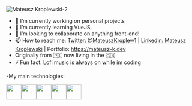 
![Mateusz Kroplewski-2](https://user-images.githubusercontent.com/52794168/197341294-7c6042ff-500f-4a38-91bd-aee907235ac2.png)


- 🔭 I’m currently working on personal projects
- 🌱 I’m currently learning VueJS.
- 👯 I’m looking to collaborate on anything front-end!
- 📫 How to reach me: 
[Twitter: @MateuszKroplew1](https://twitter.com/MateuszKroplew1) | [Linkedln: Mateusz Kroplewski](https://www.linkedin.com/in/mateusz-kroplewski-732239176/) | Portfolio: https://mateusz-k.dev
- Originally from 🇵🇱 now living in the 🇬🇧
- ⚡ Fun fact: Lofi music is always on while im coding

-My main technologies:
<div style="display:flex">
<img src="https://cdn.pixabay.com/photo/2017/08/05/11/16/logo-2582748_1280.png" style="width:40px ">
<img src="https://cdn.pixabay.com/photo/2017/08/05/11/16/logo-2582747_1280.png" style="width:40px ">
<img src="https://camo.githubusercontent.com/bcd4bda49ef6cd9537db065920f4f4f6ac670eae0e0adf2c5133c19b319f1574/68747470733a2f2f627261646c632e67616c6c65727963646e2e76736173736574732e696f2f657874656e73696f6e732f627261646c632f7673636f64652d7461696c77696e646373732f302e322e302f313535383034303536333634392f4d6963726f736f66742e56697375616c53747564696f2e53657276696365732e49636f6e732e44656661756c74" style="width:40px">
<img src="https://upload.wikimedia.org/wikipedia/commons/thumb/9/95/Vue.js_Logo_2.svg/2367px-Vue.js_Logo_2.svg.png" style="width:40px">
<img src="https://avatars.githubusercontent.com/u/54469796?s=200&v=4" style="width:40px">
 <div>



